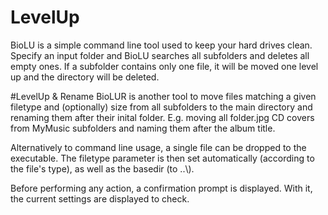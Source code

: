 # LevelUp
BioLU is a simple command line tool used to keep your hard drives clean. Specify an input folder and BioLU searches all subfolders and deletes all empty ones. If a subfolder contains only one file, it will be moved one level up and the directory will be deleted.

#LevelUp & Rename
BioLUR is another tool to move files matching a given filetype and (optionally) size from all subfolders to the main directory and renaming them after their inital folder. E.g. moving all folder.jpg CD covers from MyMusic subfolders and naming them after the album title.

Alternatively to command line usage, a single file can be dropped to the executable. The filetype parameter is then set automatically (according to the file's type), as well as the basedir (to ..\\).

Before performing any action, a confirmation prompt is displayed. With it, the current settings are displayed to check.
